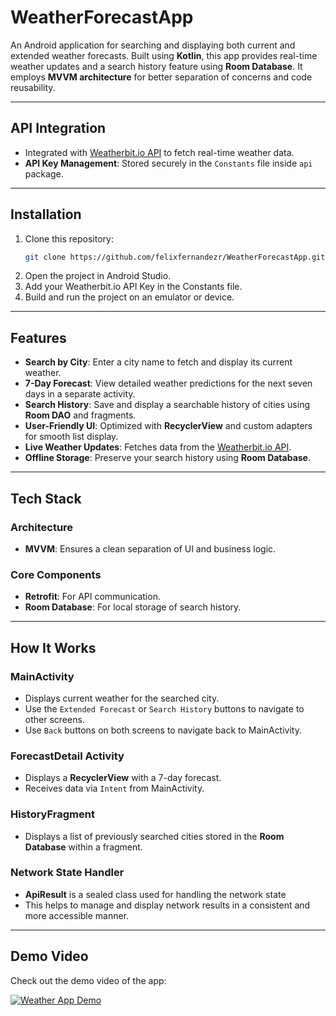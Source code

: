# WeatherForecastApp

An Android application for searching and displaying both current and extended weather forecasts. Built using **Kotlin**, this app provides real-time weather updates and a search history feature using **Room Database**. It employs **MVVM architecture** for better separation of concerns and code reusability.

---

## API Integration
- Integrated with [Weatherbit.io API](https://www.weatherbit.io) to fetch real-time weather data.
- **API Key Management**: Stored securely in the `Constants` file inside `api` package.

---

## Installation
1. Clone this repository:
   ```bash
   git clone https://github.com/felixfernandezr/WeatherForecastApp.git
2. Open the project in Android Studio.
3. Add your Weatherbit.io API Key in the Constants file.
4. Build and run the project on an emulator or device.

---

## Features
- **Search by City**: Enter a city name to fetch and display its current weather.
- **7-Day Forecast**: View detailed weather predictions for the next seven days in a separate activity.
- **Search History**: Save and display a searchable history of cities using **Room DAO** and fragments.
- **User-Friendly UI**: Optimized with **RecyclerView** and custom adapters for smooth list display.
- **Live Weather Updates**: Fetches data from the [Weatherbit.io API](https://www.weatherbit.io).
- **Offline Storage**: Preserve your search history using **Room Database**.

---

## Tech Stack
### Architecture
- **MVVM**: Ensures a clean separation of UI and business logic.
  
### Core Components
- **Retrofit**: For API communication.
- **Room Database**: For local storage of search history.

---

## How It Works
### MainActivity
- Displays current weather for the searched city.
- Use the `Extended Forecast` or `Search History` buttons to navigate to other screens.
- Use `Back` buttons on both screens to navigate back to MainActivity.

### ForecastDetail Activity
- Displays a **RecyclerView** with a 7-day forecast.
- Receives data via `Intent` from MainActivity.

### HistoryFragment
- Displays a list of previously searched cities stored in the **Room Database** within a fragment.

### Network State Handler
- **ApiResult** is a sealed class used for handling the network state
- This helps to manage and display network results in a consistent and more accessible manner.

---

## Demo Video

Check out the demo video of the app:

[![Weather App Demo](https://img.youtube.com/vi/0cB-uqg27Qg/0.jpg)](https://youtu.be/0cB-uqg27Qg?feature=shared)
